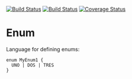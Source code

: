 [![Build Status](https://travis-ci.org/EmbeddedMontiArc/Enum.svg?branch=master)](https://travis-ci.org/EmbeddedMontiArc/Enum)
[![Build Status](https://circleci.com/gh/EmbeddedMontiArc/Enum/tree/master.svg?style=shield&circle-token=:circle-token)](https://circleci.com/gh/EmbeddedMontiArc/Enum/tree/master)
[![Coverage Status](https://coveralls.io/repos/github/EmbeddedMontiArc/Enum/badge.svg?branch=master)](https://coveralls.io/github/EmbeddedMontiArc/Enum?branch=master)

# Enum
Language for defining enums:
```
enum MyEnum1 {
  UNO | DOS | TRES
}
```
